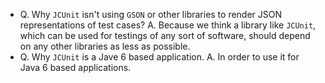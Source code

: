 * Q. Why ```JCUnit``` isn't using ```GSON``` or other libraries to render JSON representations
of test cases?
A. Because we think a library like ```JCUnit```, which can be used for testings of any
 sort of software, should depend on any other libraries as less as possible.
* Q. Why ```JCUnit``` is a Jave 6 based application.
A. In order to use it for Java 6 based applications.
